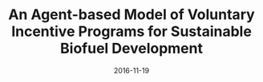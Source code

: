 ---
title: "An Agent-based Model of Voluntary Incentive Programs for Sustainable Biofuel Development"
collection: publications
permalink: '/files/2016-SSC_2016_paper_74.pdf'
excerpt: 'Social Simulation Conference 2016, short paper concerning the preliminary development of an agent-based model of voluntary incentive programs to encourage sustainable biofuel development.'
date: 2016-11-19
venue: 'Social Simulation Conference 2016'
paperurl: 
citation: 'Zupko, R., Ghimre, H., Nouhan, P., & Rouleau, M. (2016, September). An Agent-based Model of Voluntary Incentive Programs for Sustainable Biofuel Development. In <i>Social Simulation Conference 2016</i> (pp. 1-4).'
---